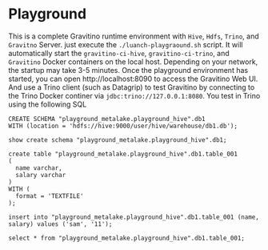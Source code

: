 <!--
  Copyright 2023 Datastrato.
  This software is licensed under the Apache License version 2.
-->
# Playground
This is a complete Gravitino runtime environment with `Hive`, `Hdfs`, `Trino`, and `Gravitno` Server. just execute the `./luanch-playgraound.sh` script.
It will automatically start the `gravitino-ci-hive`, `gravitino-ci-trino`, and `Gravitino` Docker containers on the local host. 
Depending on your network, the startup may take 3-5 minutes.
Once the playground environment has started, you can open http://localhost:8090 to access the Gravitino Web UI.
And use a Trino client (such as Datagrip) to test Gravitino by connecting to the Trino Docker continer via `jdbc:trino://127.0.0.1:8080`.
You test in Trino using the following SQL

```shell
CREATE SCHEMA "playground_metalake.playground_hive".db1 
WITH (location = 'hdfs://hive:9000/user/hive/warehouse/db1.db');

show create schema "playground_metalake.playground_hive".db1;

create table "playground_metalake.playground_hive".db1.table_001
(
  name varchar,
  salary varchar
)
WITH (
  format = 'TEXTFILE'
);

insert into "playground_metalake.playground_hive".db1.table_001 (name, salary) values ('sam', '11');

select * from "playground_metalake.playground_hive".db1.table_001;
```